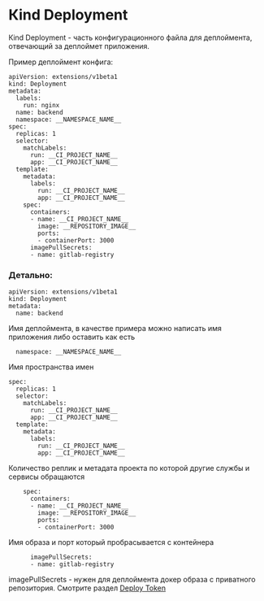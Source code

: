 # Кind Deployment

Кind Deployment - часть конфигурационного файла для деплоймента, отвечающий за деплоймет приложения.

Пример деплоймент конфига:
```
apiVersion: extensions/v1beta1
kind: Deployment
metadata:
  labels:
    run: nginx
  name: backend
  namespace: __NAMESPACE_NAME__
spec:
  replicas: 1
  selector:
    matchLabels:
      run: __CI_PROJECT_NAME__
      app: __CI_PROJECT_NAME__
  template:
    metadata:
      labels:
        run: __CI_PROJECT_NAME__
        app: __CI_PROJECT_NAME__
    spec:
      containers:
      - name: __CI_PROJECT_NAME__
        image: __REPOSITORY_IMAGE__
        ports:
        - containerPort: 3000
      imagePullSecrets:
      - name: gitlab-registry
```
### Детально:

```
apiVersion: extensions/v1beta1
kind: Deployment
metadata:
  name: backend
```
Имя деплоймента, в качестве примера можно написать имя приложения либо оставить как есть

```
  namespace: __NAMESPACE_NAME__
```
Имя пространства имен

```
spec:
  replicas: 1
  selector:
    matchLabels:
      run: __CI_PROJECT_NAME__
      app: __CI_PROJECT_NAME__
  template:
    metadata:
      labels:
        run: __CI_PROJECT_NAME__
        app: __CI_PROJECT_NAME__
```
Количество реплик и метадата проекта по которой другие службы и сервисы обращаются

```
    spec:
      containers:
      - name: __CI_PROJECT_NAME__
        image: __REPOSITORY_IMAGE__
        ports:
        - containerPort: 3000
```
Имя образа и порт который пробрасывается с контейнера

```
      imagePullSecrets:
      - name: gitlab-registry
```
imagePullSecrets - нужен для деплоймента докер образа с приватного репозитория. Смотрите раздел [Deploy Token](manual/PULL_SECRET.MD)
